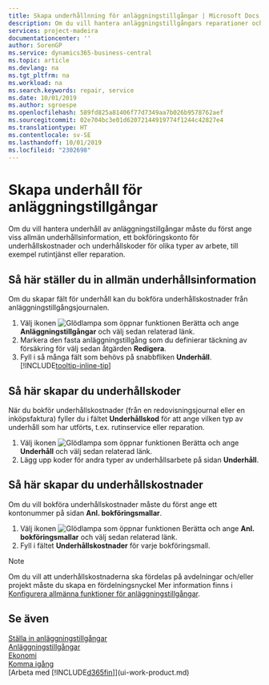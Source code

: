 ```yaml
---
title: Skapa underhållnning för anläggningstillgångar | Microsoft Docs
description: Om du vill hantera anläggningstillgångars reparationer och service, kan du ange allmän underhållsinformation, koder för typen av arbete och ett bokföringskonto för kostnader.
services: project-madeira
documentationcenter: ''
author: SorenGP
ms.service: dynamics365-business-central
ms.topic: article
ms.devlang: na
ms.tgt_pltfrm: na
ms.workload: na
ms.search.keywords: repair, service
ms.date: 10/01/2019
ms.author: sgroespe
ms.openlocfilehash: 589fd825a81406f77d7349aa7b026b9578762aef
ms.sourcegitcommit: 02e704bc3e01d62072144919774f1244c42827e4
ms.translationtype: HT
ms.contentlocale: sv-SE
ms.lasthandoff: 10/01/2019
ms.locfileid: "2302698"
---
```

# <a name="set-up-fixed-asset-maintenance"></a>Skapa underhåll för anläggningstillgångar
Om du vill hantera underhåll av anläggningstillgångar måste du först ange viss allmän underhållsinformation, ett bokföringskonto för underhållskostnader och underhållskoder för olika typer av arbete, till exempel rutintjänst eller reparation.

## <a name="to-set-up-general-maintenance-information"></a>Så här ställer du in allmän underhållsinformation
Om du skapar fält för underhåll kan du bokföra underhållskostnader från anläggningstillgångsjournalen.

1. Välj ikonen ![Glödlampa som öppnar funktionen Berätta](media/ui-search/search_small.png "Berätta vad du vill göra") och ange **Anläggningstillgångar** och välj sedan relaterad länk.
2. Markera den fasta anläggningstillgång som du definierar täckning av försäkring för välj sedan åtgärden **Redigera**.
3. Fyll i så många fält som behövs på snabbfliken **Underhåll**. [!INCLUDE[tooltip-inline-tip](includes/tooltip-inline-tip_md.md)]

## <a name="to-set-up-maintenance-codes"></a>Så här skapar du underhållskoder
När du bokför underhållskostnader (från en redovisningsjournal eller en inköpsfaktura) fyller du i fältet **Underhållskod** för att ange vilken typ av underhåll som har utförts, t.ex. rutinservice eller reparation.

1. Välj ikonen ![Glödlampa som öppnar funktionen Berätta](media/ui-search/search_small.png "Berätta vad du vill göra") och ange **Underhåll** och välj sedan relaterad länk.
2. Lägg upp koder för andra typer av underhållsarbete på sidan **Underhåll**.

## <a name="to-set-up-maintenance-expense-accounts"></a>Så här skapar du underhållskostnader
Om du vill bokföra underhållskostnader måste du först ange ett kontonummer på sidan **Anl. bokföringsmallar**.

1. Välj ikonen ![Glödlampa som öppnar funktionen Berätta](media/ui-search/search_small.png "Berätta vad du vill göra") och ange **Anl. bokföringsmallar** och välj sedan relaterad länk.
2. Fyll i fältet **Underhållskostnader** för varje bokföringsmall.

> [!NOTE]  
>   Om du vill att underhållskostnaderna ska fördelas på avdelningar och/eller projekt måste du skapa en fördelningsnyckel Mer information finns i [Konfigurera allmänna funktioner för anläggningstillgångar](fa-how-setup-general.md).

## <a name="see-also"></a>Se även
[Ställa in anläggningstillgångar](fa-setup.md)  
[Anläggningstillgångar](fa-manage.md)  
[Ekonomi](finance.md)  
[Komma igång](product-get-started.md)  
[Arbeta med [!INCLUDE[d365fin](includes/d365fin_md.md)]](ui-work-product.md)
